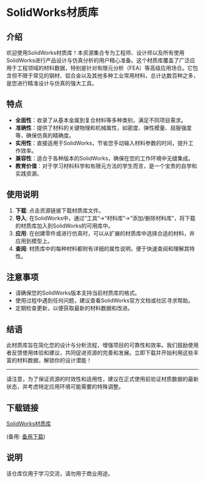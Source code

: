 # SolidWorks材质库

## 介绍

欢迎使用SolidWorks材质库！本资源集合专为工程师、设计师以及所有使用SolidWorks进行产品设计与仿真分析的用户精心准备。这个材质库覆盖了广泛应用于工程领域的材料数据，特别是针对有限元分析（FEA）等高级应用场合。它包含但不限于常见的钢材、铝合金以及其他多种工业常用材料，总计达数百种之多，是您进行精准设计与仿真的强大工具。

## 特点

- **全面性**：收录了从基本金属到复合材料等多种类别，满足不同项目需求。
- **准确性**：提供了材料的关键物理和机械属性，如密度、弹性模量、屈服强度等，确保仿真的精确度。
- **实用性**：直接适用于SolidWorks，节省您手动输入材料参数的时间，提升工作效率。
- **兼容性**：适合于各种版本的SolidWorks，确保在您的工作环境中无缝集成。
- **教育价值**：对于学习材料科学和有限元方法的学生而言，是一个宝贵的自学和实践资源。

## 使用说明

1. **下载**: 点击资源链接下载材质库文件。
2. **导入**: 在SolidWorks中，通过“工具”->“材料库”->“添加/删除材料库”，将下载的材质库加入到SolidWorks的可用库中。
3. **应用**: 在创建零件或进行仿真时，可以从扩展的材质库中选择合适的材料，并应用到模型上。
4. **查阅**: 材质库中的每种材料都附有详细的属性说明，便于快速查阅和理解其特性。

## 注意事项

- 请确保您的SolidWorks版本支持当前材质库的格式。
- 使用过程中遇到任何问题，建议查看SolidWorks官方文档或社区寻求帮助。
- 定期检查更新，以便获取最新的材料数据和改进。

## 结语

此材质库旨在简化您的设计与分析流程，增强项目的可靠性和效率。我们鼓励使用者反馈使用体验和建议，共同促进资源的完善和发展。立即下载并开始利用这些丰富的材料数据，解锁你的设计潜能！

---

请注意，为了保证资源的时效性和适用性，建议在正式使用前验证材质数据的最新状态，并考虑特定应用环境可能需要的特殊调整。

## 下载链接
[SolidWorks材质库](https://pan.quark.cn/s/9ce781dbf5d4) 

(备用: [备用下载](https://pan.baidu.com/s/1pYJ6I6xXHOQcOycnb8bdnA?pwd=1234))

## 说明

该仓库仅用于学习交流，请勿用于商业用途。
